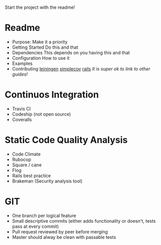 Start the project with the readme!

# Readme
- Purpose: Make it a priority
- Getting Started
Do this and that
- Dependencies
This depends on you having this and that
- Configuration
How to use it
- Examples
- Contributing
[leiningen](https://github.com/technomancy/leiningen)
[simplecov](https://github.com/colszowka/simplecov)
[rails](https://github.com/rails/rails)
*It is super ok to link to other guides!*

# Continuos Integration
- Travis CI
- Codeship (not open source) 
- Coveralls

# Static Code Quality Analysis
- Code Climate
- Rubocop
- Square / cane
- Flog
- Rails best practice
- Brakeman (Security analysis tool)

# GIT
- One branch per logical feature
- Small descriptive commits (either adds functionality or doesn't, tests pass at every commit)
- Pull request reviewed by peer before merging
- Master should alway be clean with passable tests
